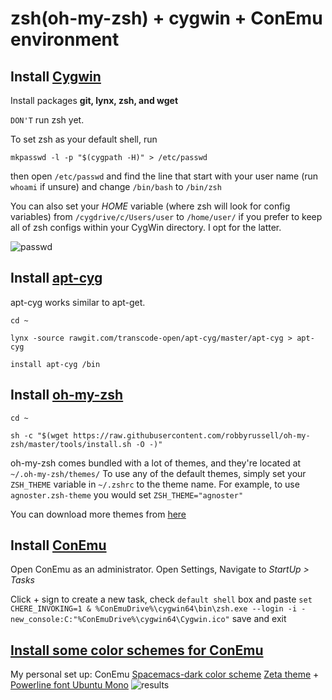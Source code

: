 # zsh(oh-my-zsh) + cygwin + ConEmu environment

## Install [Cygwin](https://cygwin.com/install.html)
Install packages **git, lynx, zsh, and wget**

`DON'T` run zsh yet.

To set zsh as your default shell, run

`mkpasswd -l -p "$(cygpath -H)" > /etc/passwd`

then open `/etc/passwd` and find the line that start with your user name (run `whoami` if unsure) and change `/bin/bash` to `/bin/zsh`

You can also set your _HOME_ variable (where zsh will look for config variables) from `/cygdrive/c/Users/user` to `/home/user/` if you prefer to keep all of zsh configs within your CygWin directory. I opt for the latter.

![passwd](https://raw.githubusercontent.com/edqu3/zsh-cygwin-conemu/master/passwd.png)

## Install [apt-cyg](https://github.com/transcode-open/apt-cyg)
apt-cyg works similar to apt-get.

`cd ~`

`lynx -source rawgit.com/transcode-open/apt-cyg/master/apt-cyg > apt-cyg`

`install apt-cyg /bin`

## Install [oh-my-zsh](https://github.com/robbyrussell/oh-my-zsh)
`cd ~`

`sh -c "$(wget https://raw.githubusercontent.com/robbyrussell/oh-my-zsh/master/tools/install.sh -O -)"`

oh-my-zsh comes bundled with a lot of themes, and they're located at `~/.oh-my-zsh/themes/`
To use any of the default themes, simply set your `ZSH_THEME` variable in `~/.zshrc` to the theme name.
For example, to use `agnoster.zsh-theme` you would set `ZSH_THEME="agnoster"`

You can download more themes from [here](https://github.com/unixorn/awesome-zsh-plugins#themes)

## Install [ConEmu](https://www.fosshub.com/ConEmu.html)

Open ConEmu as an administrator. Open Settings, Navigate to _StartUp > Tasks_

Click + sign to create a new task, check `default shell` box and paste 
`set CHERE_INVOKING=1 & %ConEmuDrive%\cygwin64\bin\zsh.exe --login -i -new_console:C:"%ConEmuDrive%\cygwin64\Cygwin.ico"`
save and exit

## [Install some color schemes for ConEmu](https://github.com/joonro/ConEmu-Color-Themes)

My personal set up:
ConEmu [Spacemacs-dark color scheme](https://github.com/joonro/ConEmu-Color-Themes/blob/master/spacemacs-dark.xml)
[Zeta theme](https://github.com/skylerlee/zeta-zsh-theme) + [Powerline font Ubuntu Mono](https://github.com/powerline/fonts/tree/master/UbuntuMono)
![results](https://raw.githubusercontent.com/edqu3/zsh-cygwin-conemu/master/screenshot.png)
